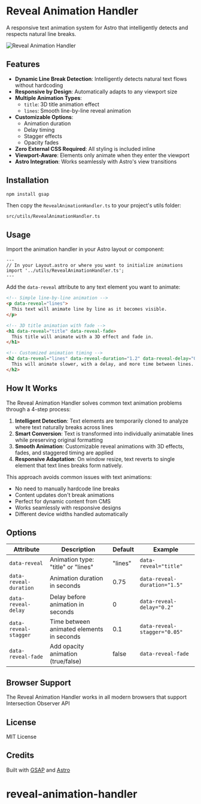 # Reveal Animation Handler

A responsive text animation system for Astro that intelligently detects and respects natural line breaks.

![Reveal Animation Handler](https://revealanimationhandler.pages.dev/revelanimationhandler.jpg)

## Features

- **Dynamic Line Break Detection**: Intelligently detects natural text flows without hardcoding
- **Responsive by Design**: Automatically adapts to any viewport size
- **Multiple Animation Types**: 
  - `title`: 3D title animation effect
  - `lines`: Smooth line-by-line reveal animation
- **Customizable Options**:
  - Animation duration
  - Delay timing
  - Stagger effects
  - Opacity fades
- **Zero External CSS Required**: All styling is included inline
- **Viewport-Aware**: Elements only animate when they enter the viewport
- **Astro Integration**: Works seamlessly with Astro's view transitions

## Installation

```bash
npm install gsap
```

Then copy the `RevealAnimationHandler.ts` to your project's utils folder:

```
src/utils/RevealAnimationHandler.ts
```

## Usage

Import the animation handler in your Astro layout or component:

```astro
---
// In your Layout.astro or where you want to initialize animations
import '../utils/RevealAnimationHandler.ts';
---
```

Add the `data-reveal` attribute to any text element you want to animate:

```html
<!-- Simple line-by-line animation -->
<p data-reveal="lines">
  This text will animate line by line as it becomes visible.
</p>

<!-- 3D title animation with fade -->
<h1 data-reveal="title" data-reveal-fade>
  This title will animate with a 3D effect and fade in.
</h1>

<!-- Customized animation timing -->
<h2 data-reveal="lines" data-reveal-duration="1.2" data-reveal-delay="0.5" data-reveal-stagger="0.15">
  This will animate slower, with a delay, and more time between lines.
</h2>
```

## How It Works

The Reveal Animation Handler solves common text animation problems through a 4-step process:

1. **Intelligent Detection**: Text elements are temporarily cloned to analyze where text naturally breaks across lines
2. **Smart Conversion**: Text is transformed into individually animatable lines while preserving original formatting
3. **Smooth Animation**: Customizable reveal animations with 3D effects, fades, and staggered timing are applied
4. **Responsive Adaptation**: On window resize, text reverts to single element that text lines breaks form natively.

This approach avoids common issues with text animations:
- No need to manually hardcode line breaks
- Content updates don't break animations
- Perfect for dynamic content from CMS
- Works seamlessly with responsive designs
- Different device widths handled automatically

## Options

| Attribute              | Description                                   | Default | Example                     |
|------------------------|-----------------------------------------------|---------|-----------------------------|
| `data-reveal`          | Animation type: "title" or "lines"            | "lines" | `data-reveal="title"`       |
| `data-reveal-duration` | Animation duration in seconds                 | 0.75    | `data-reveal-duration="1.5"`|
| `data-reveal-delay`    | Delay before animation in seconds             | 0       | `data-reveal-delay="0.2"`   |
| `data-reveal-stagger`  | Time between animated elements in seconds     | 0.1     | `data-reveal-stagger="0.05"`|
| `data-reveal-fade`     | Add opacity animation (true/false)            | false   | `data-reveal-fade`          |

## Browser Support

The Reveal Animation Handler works in all modern browsers that support Intersection Observer API

## License

MIT License

## Credits

Built with [GSAP](https://greensock.com/gsap/) and [Astro](https://astro.build/)
# reveal-animation-handler
